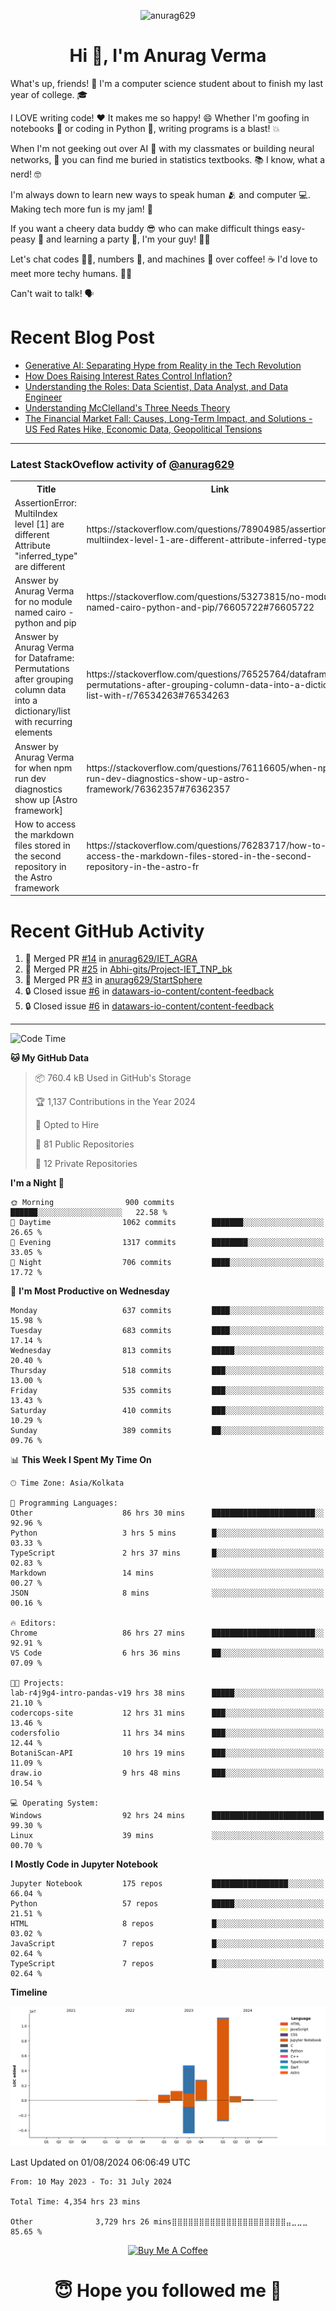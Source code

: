

<p align="center"> <img src="https://komarev.com/ghpvc/?username=anurag629&label=Profile%20views&color=0e75b6&style=flat" alt="anurag629" /> </p>

<h1 align="center">Hi 👋, I'm Anurag Verma</h1>

What's up, friends! 👋 I'm a computer science student about to finish my last year of college. 🎓

I LOVE writing code! ❤️ It makes me so happy! 😄 Whether I'm goofing in notebooks 📓 or coding in Python 🐍, writing programs is a blast! 💥

When I'm not geeking out over AI 🤖 with my classmates or building neural networks, 🧠 you can find me buried in statistics textbooks. 📚 I know, what a nerd! 🤓

I'm always down to learn new ways to speak human 🫂 and computer 💻. Making tech more fun is my jam! 🍇

If you want a cheery data buddy 😎 who can make difficult things easy-peasy 🥝 and learning a party 🎉, I'm your guy! 🙋‍♂️

Let's chat codes 👨‍💻, numbers 🧮, and machines 🤖 over coffee! ☕ I'd love to meet more techy humans. 💁‍♂️

Can't wait to talk! 🗣️

# Recent Blog Post

<!-- BLOG-POST-LIST:START -->
- [Generative AI: Separating Hype from Reality in the Tech Revolution](https://codercops.tech/blog/tech-latest-updates/generative-ai-seperating-hype-from-reality-in-the-tech-revolution)
- [How Does Raising Interest Rates Control Inflation?](https://codercops.tech/blog/startup-unicorn/how-does-raising-interest-rates-control-inflation)
- [Understanding the Roles: Data Scientist, Data Analyst, and Data Engineer](https://codercops.tech/blog/data-science-machine-learning/understanding-the-roles-data-scientist-data-analyst-data-engineer)
- [Understanding McClelland&#39;s Three Needs Theory](https://codercops.tech/blog/tips-motivation/understanding-mcclellands-three-needs-theory)
- [The Financial Market Fall: Causes, Long-Term Impact, and Solutions - US Fed Rates Hike, Economic Data, Geopolitical Tensions](https://codercops.tech/blog/finance-market-latest-updates/the-financial-market-fall-causes-long-term-impact-and-solutions-us-fed-rates-hike-economic)
<!-- BLOG-POST-LIST:END -->

---

### Latest StackOveflow activity of [@anurag629](https://github.com/anurag629)
<table>
  <tr><th>Title</th><th>Link</th></tr>
  <!-- STACKOVERFLOW:START --><tr><td>AssertionError: MultiIndex level [1] are different Attribute &quot;inferred_type&quot; are different</td><td>https://stackoverflow.com/questions/78904985/assertionerror-multiindex-level-1-are-different-attribute-inferred-type-are</td></tr><tr><td>Answer by Anurag Verma for no module named cairo - python and pip</td><td>https://stackoverflow.com/questions/53273815/no-module-named-cairo-python-and-pip/76605722#76605722</td></tr><tr><td>Answer by Anurag Verma for Dataframe: Permutations after grouping column data into a dictionary/list with recurring elements</td><td>https://stackoverflow.com/questions/76525764/dataframe-permutations-after-grouping-column-data-into-a-dictionary-list-with-r/76534263#76534263</td></tr><tr><td>Answer by Anurag Verma for when npm run dev diagnostics show up [Astro framework]</td><td>https://stackoverflow.com/questions/76116605/when-npm-run-dev-diagnostics-show-up-astro-framework/76362357#76362357</td></tr><tr><td>How to access the markdown files stored in the second repository in the Astro framework</td><td>https://stackoverflow.com/questions/76283717/how-to-access-the-markdown-files-stored-in-the-second-repository-in-the-astro-fr</td></tr><!-- STACKOVERFLOW:END -->
</table>

# Recent GitHub Activity
<!--START_SECTION:activity-->
1. 🎉 Merged PR [#14](https://github.com/anurag629/IET_AGRA/pull/14) in [anurag629/IET_AGRA](https://github.com/anurag629/IET_AGRA)
2. 🎉 Merged PR [#25](https://github.com/Abhi-gits/Project-IET_TNP_bk/pull/25) in [Abhi-gits/Project-IET_TNP_bk](https://github.com/Abhi-gits/Project-IET_TNP_bk)
3. 🎉 Merged PR [#3](https://github.com/anurag629/StartSphere/pull/3) in [anurag629/StartSphere](https://github.com/anurag629/StartSphere)
4. 🔒 Closed issue [#6](https://github.com/datawars-io-content/content-feedback/issues/6) in [datawars-io-content/content-feedback](https://github.com/datawars-io-content/content-feedback)
5. 🔒 Closed issue [#6](https://github.com/datawars-io-content/content-feedback/issues/6) in [datawars-io-content/content-feedback](https://github.com/datawars-io-content/content-feedback)
<!--END_SECTION:activity-->

---

<!--START_SECTION:waka-->
![Code Time](http://img.shields.io/badge/Code%20Time-4%2C355%20hrs%2018%20mins-blue)

**🐱 My GitHub Data** 

> 📦 760.4 kB Used in GitHub's Storage 
 > 
> 🏆 1,137 Contributions in the Year 2024
 > 
> 💼 Opted to Hire
 > 
> 📜 81 Public Repositories 
 > 
> 🔑 12 Private Repositories 
 > 
**I'm a Night 🦉** 

```text
🌞 Morning                900 commits         ██████░░░░░░░░░░░░░░░░░░░   22.58 % 
🌆 Daytime                1062 commits        ███████░░░░░░░░░░░░░░░░░░   26.65 % 
🌃 Evening                1317 commits        ████████░░░░░░░░░░░░░░░░░   33.05 % 
🌙 Night                  706 commits         ████░░░░░░░░░░░░░░░░░░░░░   17.72 % 
```
📅 **I'm Most Productive on Wednesday** 

```text
Monday                   637 commits         ████░░░░░░░░░░░░░░░░░░░░░   15.98 % 
Tuesday                  683 commits         ████░░░░░░░░░░░░░░░░░░░░░   17.14 % 
Wednesday                813 commits         █████░░░░░░░░░░░░░░░░░░░░   20.40 % 
Thursday                 518 commits         ███░░░░░░░░░░░░░░░░░░░░░░   13.00 % 
Friday                   535 commits         ███░░░░░░░░░░░░░░░░░░░░░░   13.43 % 
Saturday                 410 commits         ███░░░░░░░░░░░░░░░░░░░░░░   10.29 % 
Sunday                   389 commits         ██░░░░░░░░░░░░░░░░░░░░░░░   09.76 % 
```


📊 **This Week I Spent My Time On** 

```text
🕑︎ Time Zone: Asia/Kolkata

💬 Programming Languages: 
Other                    86 hrs 30 mins      ███████████████████████░░   92.96 % 
Python                   3 hrs 5 mins        █░░░░░░░░░░░░░░░░░░░░░░░░   03.33 % 
TypeScript               2 hrs 37 mins       █░░░░░░░░░░░░░░░░░░░░░░░░   02.83 % 
Markdown                 14 mins             ░░░░░░░░░░░░░░░░░░░░░░░░░   00.27 % 
JSON                     8 mins              ░░░░░░░░░░░░░░░░░░░░░░░░░   00.16 % 

🔥 Editors: 
Chrome                   86 hrs 27 mins      ███████████████████████░░   92.91 % 
VS Code                  6 hrs 36 mins       ██░░░░░░░░░░░░░░░░░░░░░░░   07.09 % 

🐱‍💻 Projects: 
lab-r4j9g4-intro-pandas-v19 hrs 38 mins      █████░░░░░░░░░░░░░░░░░░░░   21.10 % 
codercops-site           12 hrs 31 mins      ███░░░░░░░░░░░░░░░░░░░░░░   13.46 % 
codersfolio              11 hrs 34 mins      ███░░░░░░░░░░░░░░░░░░░░░░   12.44 % 
BotaniScan-API           10 hrs 19 mins      ███░░░░░░░░░░░░░░░░░░░░░░   11.09 % 
draw.io                  9 hrs 48 mins       ███░░░░░░░░░░░░░░░░░░░░░░   10.54 % 

💻 Operating System: 
Windows                  92 hrs 24 mins      █████████████████████████   99.30 % 
Linux                    39 mins             ░░░░░░░░░░░░░░░░░░░░░░░░░   00.70 % 
```

**I Mostly Code in Jupyter Notebook** 

```text
Jupyter Notebook         175 repos           █████████████████░░░░░░░░   66.04 % 
Python                   57 repos            █████░░░░░░░░░░░░░░░░░░░░   21.51 % 
HTML                     8 repos             █░░░░░░░░░░░░░░░░░░░░░░░░   03.02 % 
JavaScript               7 repos             █░░░░░░░░░░░░░░░░░░░░░░░░   02.64 % 
TypeScript               7 repos             █░░░░░░░░░░░░░░░░░░░░░░░░   02.64 % 
```



**Timeline**

![Lines of Code chart](https://raw.githubusercontent.com/anurag629/anurag629/main/assets/bar_graph.png)


 Last Updated on 01/08/2024 06:06:49 UTC
<!--END_SECTION:waka-->

<!--START_SECTION:waka-simple-->

```text
From: 10 May 2023 - To: 31 July 2024

Total Time: 4,354 hrs 23 mins

Other              3,729 hrs 26 mins⣿⣿⣿⣿⣿⣿⣿⣿⣿⣿⣿⣿⣿⣿⣿⣿⣿⣿⣿⣿⣿⣤⣀⣀⣀   85.65 %
```

<!--END_SECTION:waka-simple-->

<p align="center"> 
<a href="https://www.buymeacoffee.com/anurag629" target="_blank"><img src="https://cdn.buymeacoffee.com/buttons/default-orange.png" alt="Buy Me A Coffee" height="60" width="250"></a>
</p>


<h1 align="center"> 😇 Hope you followed me 🥰  </h1>
